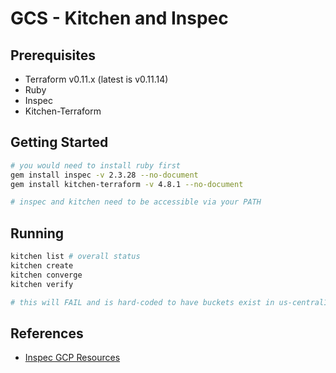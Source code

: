 # GCS - Kitchen and Inspec

## Prerequisites

* Terraform v0.11.x (latest is v0.11.14)
* Ruby
* Inspec
* Kitchen-Terraform

## Getting Started

```bash
# you would need to install ruby first
gem install inspec -v 2.3.28 --no-document
gem install kitchen-terraform -v 4.8.1 --no-document

# inspec and kitchen need to be accessible via your PATH
```

## Running

```bash
kitchen list # overall status
kitchen create
kitchen converge
kitchen verify

# this will FAIL and is hard-coded to have buckets exist in us-central1
```

## References

* [Inspec GCP Resources](https://github.com/inspec/inspec-gcp/tree/master/docs/resources)
